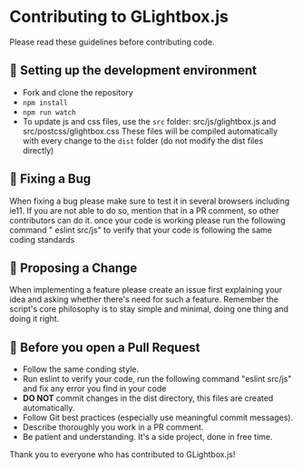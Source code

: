 # Contributing to GLightbox.js

Please read these guidelines before contributing code.

## :nut_and_bolt: Setting up the development environment

- Fork and clone the repository
- `npm install`
- `npm run watch`
- To update js and css files, use the `src` folder: src/js/glightbox.js and src/postcss/glightbox.css These files will
  be compiled automatically with every change to the `dist` folder (do not modify the dist files directly)

## :bug: Fixing a Bug

When fixing a bug please make sure to test it in several browsers including ie11. If you are not able to do so, mention
that in a PR comment, so other contributors can do it. once your code is working please run the following command "
eslint src/js" to verify that your code is following the same coding standards

## :tada: Proposing a Change

When implementing a feature please create an issue first explaining your idea and asking whether there's need for such a
feature. Remember the script's core philosophy is to stay simple and minimal, doing one thing and doing it right.

## :pencil: Before you open a Pull Request

- Follow the same conding style.
- Run eslint to verify your code, run the following command "eslint src/js" and fix any error you find in your code
- **DO NOT** commit changes in the dist directory, this files are created automatically.
- Follow Git best practices (especially use meaningful commit messages).
- Describe thoroughly you work in a PR comment.
- Be patient and understanding. It's a side project, done in free time.

Thank you to everyone who has contributed to GLightbox.js!
